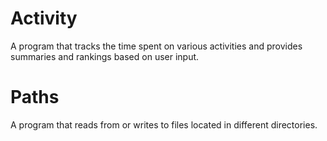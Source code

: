 # Activity
A program that tracks the time spent on various activities and provides summaries and rankings based on user input.

# Paths
A program that reads from or writes to files located in different directories.
